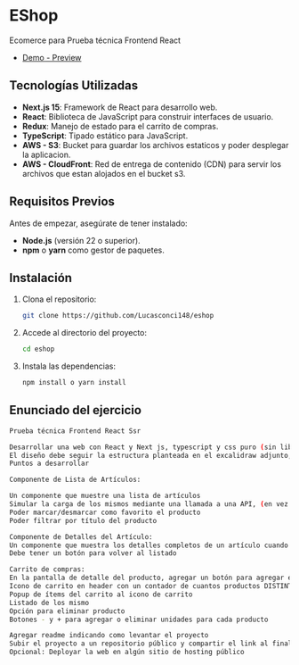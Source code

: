 # EShop

Ecomerce para Prueba técnica Frontend React

- [Demo - Preview](https://eshop-one-puce.vercel.app/)

## Tecnologías Utilizadas

- **Next.js 15**: Framework de React para desarrollo web.
- **React**: Biblioteca de JavaScript para construir interfaces de usuario.
- **Redux**: Manejo de estado para el carrito de compras.
- **TypeScript**: Tipado estático para JavaScript.
- **AWS - S3**: Bucket para guardar los archivos estaticos y poder desplegar la aplicacion.
- **AWS - CloudFront**: Red de entrega de contenido (CDN) para servir los archivos que estan alojados en el bucket s3.

## Requisitos Previos

Antes de empezar, asegúrate de tener instalado:

- **Node.js** (versión 22 o superior).
- **npm** o **yarn** como gestor de paquetes.

## Instalación

1. Clona el repositorio:

   ```bash
   git clone https://github.com/Lucasconci148/eshop
   ```

2. Accede al directorio del proyecto:

   ```bash
   cd eshop
   ```

3. Instala las dependencias:
   ```bash
   npm install o yarn install
   ```

## Enunciado del ejercicio

```bash
Prueba técnica Frontend React Ssr

Desarrollar una web con React y Next js, typescript y css puro (sin librerías de componentes), que permita mostrar un listado de productos y seleccionar uno para ver su detalle.
El diseño debe seguir la estructura planteada en el excalidraw adjunto, los detalles no especificados quedan a libre elección.
Puntos a desarrollar

Componente de Lista de Artículos:

Un componente que muestre una lista de artículos
Simular la carga de los mismos mediante una llamada a una API, (en vez de ejecutar la llamada, usar los datos mockeados)
Poder marcar/desmarcar como favorito el producto
Poder filtrar por título del producto

Componente de Detalles del Artículo:
Un componente que muestra los detalles completos de un artículo cuando se hace clic en el título en la lista.
Debe tener un botón para volver al listado

Carrito de compras:
En la pantalla de detalle del producto, agregar un botón para agregar el producto al carrito
Icono de carrito en header con un contador de cuantos productos DISTINTOS hay agregados
Popup de ítems del carrito al icono de carrito
Listado de los mismo
Opción para eliminar producto
Botones - y + para agregar o eliminar unidades para cada producto

Agregar readme indicando como levantar el proyecto
Subir el proyecto a un repositorio público y compartir el link al finalizar.
Opcional: Deployar la web en algún sitio de hosting público
```
